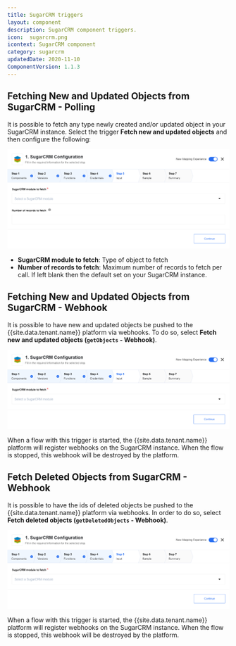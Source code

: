 ```yaml
---
title: SugarCRM triggers
layout: component
description: SugarCRM component triggers.
icon:  sugarcrm.png
icontext: SugarCRM component
category: sugarcrm
updatedDate: 2020-11-10
ComponentVersion: 1.1.3
---
```


## Fetching New and Updated Objects from SugarCRM - Polling

It is possible to fetch any type newly created and/or updated object in your
SugarCRM instance. Select the trigger **Fetch new and updated objects** and
then configure the following:

![Fetching New and Updated Objects from SugarCRM - Polling](img/fetching-new-and-updated-objects-from-sugarcrm-polling.png)

*  **SugarCRM module to fetch**: Type of object to fetch
*  **Number of records to fetch**: Maximum number of records to fetch per call.
 If left blank then the default set on your SugarCRM instance.

## Fetching New and Updated Objects from SugarCRM - Webhook

It is possible to have new and updated objects be pushed to the {{site.data.tenant.name}}
platform via webhooks. To do so, select **Fetch new and updated objects (`getObjects` - Webhook)**.

![Fetching New and Updated Objects from SugarCRM - Webhook](img/fetching-new-and-updated-objects-from-sugarcrm-webhook.png)

When a flow with this trigger is started, the {{site.data.tenant.name}} platform will register webhooks on
the SugarCRM instance. When the flow is stopped, this webhook will be destroyed by the platform.

## Fetch Deleted Objects from SugarCRM - Webhook

It is possible to have the ids of deleted objects be pushed to the {{site.data.tenant.name}}
platform via webhooks.  In order to do so, select **Fetch deleted objects (`getDeletedObjects` - Webhook)**.

![Fetch Deleted Objects from SugarCRM - Webhook](img/fetch-deleted-objects-from-sugarcrm-webhook.png)

When a flow with this trigger is started, the {{site.data.tenant.name}} platform
will register webhooks on the SugarCRM instance. When the flow is stopped, this
webhook will be destroyed by the platform.
